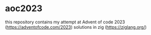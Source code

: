 # aoc2023

this repository contains my attempt at Advent of code 2023 (https://adventofcode.com/2023)
solutions in zig (https://ziglang.org/)
